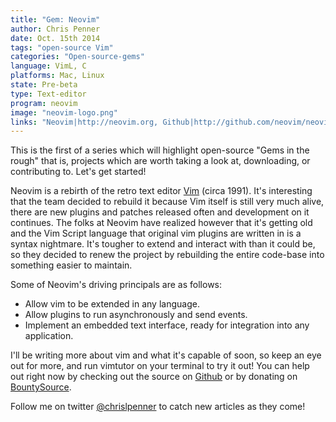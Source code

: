 ```yaml
---
title: "Gem: Neovim"
author: Chris Penner
date: Oct. 15th 2014
tags: "open-source Vim"
categories: "Open-source-gems"
language: VimL, C
platforms: Mac, Linux
state: Pre-beta
type: Text-editor
program: neovim
image: "neovim-logo.png"
links: "Neovim|http://neovim.org, Github|http://github.com/neovim/neovim"
---
```


This is the first of a series which will highlight open-source "Gems in the rough" that is, projects which are worth taking a look at, downloading, or contributing to. Let's get started!

Neovim is a rebirth of the retro text editor [Vim](http://en.wikipedia.org/wiki/Vim_(text_editor)) (circa 1991). It's interesting that the team decided to rebuild it because Vim itself is still very much alive, there are new plugins and patches released often and development on it continues. The folks at Neovim have realized however that it's getting old and the Vim Script language that original vim plugins are written in is a syntax nightmare. It's tougher to extend and interact with than it could be, so they decided to renew the project by rebuilding the entire code-base into something easier to maintain.

Some of Neovim's driving principals are as follows:

* Allow vim to be extended in any language.
* Allow plugins to run asynchronously and send events.
* Implement an embedded text interface, ready for integration into any application.

I'll be writing more about vim and what it's capable of soon, so keep an eye out for more, and run vimtutor on your terminal to try it out! You can help out right now by checking out the source on [Github](http://github.com/neovim/neovim) or by donating on [BountySource](https://www.bountysource.com/teams/neovim/).

Follow me on twitter [@chrislpenner](http://www.twitter.com/chrislpenner) to catch new articles as they come!
